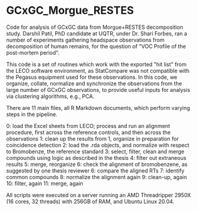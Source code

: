 # GCxGC_Morgue_RESTES

Code for analysis of GCxGC data from Morgue+RESTES decomposition study. Darshil Patil, PhD candidate at UQTR, under Dr. Shari Forbes, ran a number of experiments gathering headspace observations from decomposition of human remains, for the question of "VOC Profile of the post-mortem period". 

This code is a set of routines which work with the exported "hit list" from the LECO software environment, as StatCompare was not compatible with the Pegasus equipment used for these observations. In this code, we organize, collate, normalize and synchronize the observations from the large number of GCxGC observations, to provide useful inputs for analysis via clustering algorithms, e.g., PCA. 

There are 11 main files, all R Markdown documents, which perform varying steps in the pipeline.

0: load the Excel sheets from LECO; process and run an alignment procedure, first across the reference controls, and then across the observations
1: clean up the results from 1, organize in preparation for coincidence detection
2: load the .rda objects, and normalize with respect to Bromobenze, the reference standard
3: select, filter, clean and merge compounds using logic as described in the thesis
4: filter out extraneous results
5: merge, reorganize
6: check the alignment of bromobenzene, as suggested by one thesis reviewer
6: compare the aligned RTs
7: identify common compounds
8: normalize the alignment again
9: clean-up, again
10: filter, again
11: merge, again

All scripts were executed on a server running an AMD Threadripper 2950X (16 cores, 32 threads) with 256GB of RAM, and Ubuntu Linux 20.04. 
